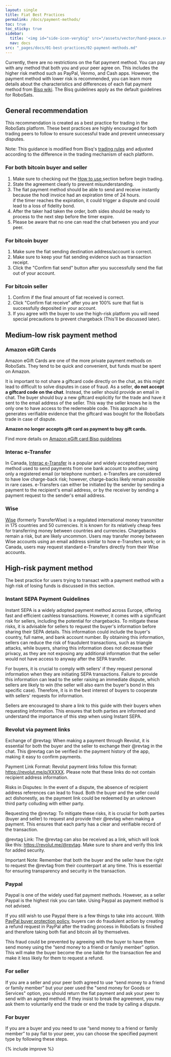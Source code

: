 ```yaml
---
layout: single
title: Fiat Best Practices
permalink: /docs/payment-methods/
toc: true
toc_sticky: true
sidebar:
  title: '<img id="side-icon-verybig" src="/assets/vector/hand-peace.svg"/>Fiat Best Practices'
  nav: docs
src: "_pages/docs/01-best-practices/02-payment-methods.md"
---
```


Currently, there are no restrictions on the fiat payment method. You can pay with any method that both you and your peer agree on. This includes the higher risk method such as PayPal, Venmo, and Cash apps. However, the payment method with lower risk is recommended, you can learn more details about the characteristics and differences of each fiat payment method from <a href =  "https://bisq.wiki/Payment_methods#Payment_method_guides">Bisq wiki</a>. The Bisq guidelines apply as the default guidelines for RoboSats.

## General recommendation

This recommendation is created as a best practice for trading in the RoboSats platform. These best practices are highly encouraged for both trading peers to follow to ensure successful trade and prevent unnecessary disputes.

Note: This guidance is modified from Bisq's <a href="https://bisq.wiki/Trading_rules">trading rules</a> and adjusted according to the difference in the trading mechanism of each platform.

### For both bitcoin buyer and seller

  1. Make sure to checking out the  <a href="https://github.com/RoboSats/robosats/blob/main/docs/how-to-use.md">How to use </a>section before begin trading.<br>
  2. State the agreement clearly to prevent misunderstanding.<br>
  3. The fiat payment method should be able to send and receive instantly because the hodl invoice had an expiration time of 24 hours.<br>
if the timer reaches the expiration, it could trigger a dispute and could lead to a loss of fidelity bond.<br>
  4. After the taker had taken the order, both sides should be ready to process to the next step before the timer expire.<br>
  5. Please be aware that no one can read the chat between you and your peer.

### For bitcoin buyer

  1. Make sure the fiat sending destination address/account is correct.<br>
  2. Make sure to keep your fiat sending evidence such as transaction receipt.<br>
  3. Click the "Confirm fiat send" button after you successfully send the fiat out of your account.<br>

### For bitcoin seller

  1. Confirm if the final amount of fiat received is correct.<br>
  2. Click "Confirm fiat receive" after you are 100% sure that fiat is successfully deposited in your account.<br>
  3. If you agree with the buyer to use the high-risk platform you will need special precautions to prevent chargeback (This'll be discussed later).<br>

## Medium-low risk payment method

### Amazon eGift Cards
Amazon eGift Cards are one of the more private payment methods on RoboSats. They tend to be quick and convenient, but funds must be spent on Amazon.

It is important to not share a giftcard code directly on the chat, as this might lead to difficult to solve disputes in case of fraud. As a seller, **do not accept a giftcard code on the chat**. Instead, the seller should provide an email in chat. The buyer should buy a new giftcard explicitly for the trade and have it sent to the email address of the seller. This way the seller knows he is the only one to have access to the redemeable code. This apprach also generates verifiable evidence that the giftcard was bought for the RoboSats trade in case of dispute.

**Amazon no longer accepts gift card as payment to buy gift cards.**

Find more details on [Amazon eGift card Bisq guidelines](https://bisq.wiki/Amazon_eGift_card)

### Interac e-Transfer

In Canada, [Interac e-Transfer](https://www.interac.ca/en/consumers/support/faq-consumers/) is a popular and widely accepted payment method used to send payments from one bank account to another, using only a registered email (or telephone number). e-Transfers are considered to have low charge-back risk; however, charge-backs likely remain possible in rare cases. e-Transfers can either be initiated by the sender by sending a payment to the recipient's email address, or by the receiver by sending a payment request to the sender's email address.

### Wise

[Wise](https://wise.com/) (formerly TransferWise) is a regulated international money transmitter in 175 countries and 50 currencies. It is known for its relatively cheap fees for transferring money between countries and currencies. Chargebacks remain a risk, but are likely uncommon. Users may transfer money between Wise accounts using an email address similar to how e-Transfers work; or in Canada, users may request standard e-Transfers directly from their Wise accounts.

## High-risk payment method

The best practice for users trying to transact with a payment method with a high risk of losing funds is discussed in this section.

### Instant SEPA Payment Guidelines

Instant SEPA is a widely adopted payment method across Europe, offering fast and efficient cashless transactions. However, it comes with a significant risk for sellers, including the potential for chargebacks. To mitigate these risks, it is advisable for sellers to request the buyer's information before sharing their SEPA details. This information could include the buyer's country, full name, and bank account number. By obtaining this information, sellers can reduce the risk of fraudulent transactions, such as triangle attacks, while buyers, sharing this information does not decrease their privacy, as they are not exposing any additional information that the seller would not have access to anyway after the SEPA transfer.

For buyers, it is crucial to comply with sellers' if they request personal information when they are initiating SEPA transactions. Failure to provide this information can lead to the seller raising an immediate dispute, which sellers are likely to win (the seller will also earn the buyer's bond in this specific case). Therefore, it is in the best interest of buyers to cooperate with sellers' requests for information.

Sellers are encouraged to share a link to this guide with their buyers when requesting information. This ensures that both parties are informed and understand the importance of this step when using Instant SEPA.

### Revolut via payment links

  Exchange of @revtag: When making a payment through Revolut, it is essential for both the buyer and the seller to exchange their @revtag in the chat. This @revtag can be verified in the payment history of the app, making it easy to confirm payments.

  Payment Link Format: Revolut payment links follow this format: https://revolut.me/p/XXXXX. Please note that these links do not contain recipient address information.

  Risks in Disputes: In the event of a dispute, the absence of recipient address references can lead to fraud. Both the buyer and the seller could act dishonestly, as the payment link could be redeemed by an unknown third party colluding with either party.

  Requesting the @revtag: To mitigate these risks, it is crucial for both parties (buyer and seller) to request and provide their @revtag when making a payment. This ensures that each party has a clear and verifiable record of the transaction.

  @revtag Link: The @revtag can also be received as a link, which will look like this: https://revolut.me/@revtag. Make sure to share and verify this link for added security.

Important Note: Remember that both the buyer and the seller have the right to request the @revtag from their counterpart at any time. This is essential for ensuring transparency and security in the transaction.

### Paypal
Paypal is one of the widely used fiat payment methods. However, as a seller Paypal is the highest risk you can take. Using Paypal as payment method is not advised.

If you still wish to use Paypal there is a few things to take into account. With <a href="https://www.paypal.com/us/webapps/mpp/ua/buyer-protection">PayPal buyer protection policy</a>, buyers can do fraudulent action by creating a refund request in PayPal after the trading process in RoboSats is finished and therefore taking both fiat and bitcoin all by themselves.

This fraud could be prevented by agreeing with the buyer to have them send money using the “send money to a friend or family member” option. This will make the buyer become the one liable for the transaction fee and make it less likely for them to request a refund.

### For seller
If you are a seller and your peer both agreed to use “send money to a friend or family member” but your peer used the "send money for Goods or Services" option, you should return the fiat payment and ask your peer to send with an agreed method. If they insist to break the agreement, you may ask them to voluntarily end the trade or end the trade by calling a dispute.

### For buyer
If you are a buyer and you need to use “send money to a friend or family member” to pay fiat to your peer, you can choose the specified payment type by following these steps.

{% include improve %}
